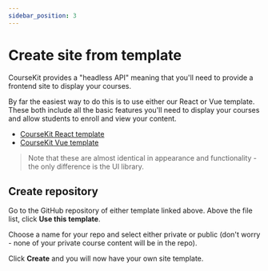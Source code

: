 ```yaml
---
sidebar_position: 3
---
```


# Create site from template

CourseKit provides a "headless API" meaning that you'll need to provide a frontend site to display your courses.

By far the easiest way to do this is to use either our React or Vue template. These both include all the basic features you'll need to display your courses and allow students to enroll and view your content.

- [CourseKit React template](https://github.com/course-kit/react-template)
- [CourseKit Vue template](https://github.com/course-kit/vue-template)

> Note that these are almost identical in appearance and functionality - the only difference is the UI library.

## Create repository

Go to the GitHub repository of either template linked above. Above the file list, click **Use this template**.

Choose a name for your repo and select either private or public (don't worry - none of your private course content will be in the repo). 

Click **Create** and you will now have your own site template.

